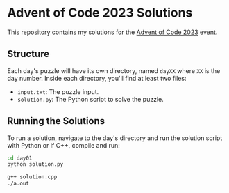 # Advent of Code 2023 Solutions

This repository contains my solutions for the [Advent of Code 2023](https://adventofcode.com/2023) event.

## Structure

Each day's puzzle will have its own directory, named `dayXX` where `XX` is the day number. Inside each directory, you'll find at least two files:

- `input.txt`: The puzzle input.
- `solution.py`: The Python script to solve the puzzle.

## Running the Solutions

To run a solution, navigate to the day's directory and run the solution script with Python or if C++, compile and run:

```bash
cd day01
python solution.py

g++ solution.cpp 
./a.out